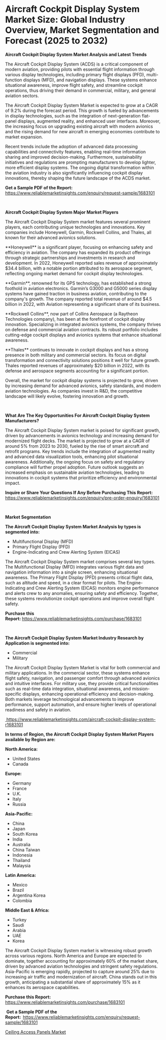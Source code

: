 <p><h1>Aircraft Cockpit Display System Market Size: Global Industry Overview, Market Segmentation and Forecast (2025 to 2032)</h1></p><p><strong>Aircraft Cockpit Display System Market Analysis and Latest Trends</strong></p>
<p><p>The Aircraft Cockpit Display System (ACDS) is a critical component of modern aviation, providing pilots with essential flight information through various display technologies, including primary flight displays (PFD), multi-function displays (MFD), and navigation displays. These systems enhance situational awareness, improve flight safety, and streamline cockpit operations, thus driving their demand in commercial, military, and general aviation sectors.</p><p>The Aircraft Cockpit Display System Market is expected to grow at a CAGR of 9.2% during the forecast period. This growth is fueled by advancements in display technologies, such as the integration of next-generation flat-panel displays, augmented reality, and enhanced user interfaces. Moreover, the increasing focus on upgrading existing aircraft with modern avionics and the rising demand for new aircraft in emerging economies contribute to market expansion. </p><p>Recent trends include the adoption of advanced data processing capabilities and connectivity features, enabling real-time information sharing and improved decision-making. Furthermore, sustainability initiatives and regulations are prompting manufacturers to develop lighter, more efficient display systems. The ongoing digital transformation within the aviation industry is also significantly influencing cockpit display innovations, thereby shaping the future landscape of the ACDS market.</p></p>
<p><strong>Get a Sample PDF of the Report:&nbsp;</strong> <a href="https://www.reliablemarketinsights.com/enquiry/request-sample/1683101?utm_campaign=2248&utm_medium=2&utm_source=Github&utm_content=ia&utm_term=18022025&utm_id=aircraft-cockpit-display-system">https://www.reliablemarketinsights.com/enquiry/request-sample/1683101</a></p>
<p>&nbsp;</p>
<p><strong>Aircraft Cockpit Display System Major Market Players</strong></p>
<p><p>The Aircraft Cockpit Display System market features several prominent players, each contributing unique technologies and innovations. Key companies include Honeywell, Garmin, Rockwell Collins, and Thales, all known for their advanced avionics solutions.</p><p>**Honeywell** is a significant player, focusing on enhancing safety and efficiency in aviation. The company has expanded its product offerings through strategic partnerships and investments in research and development. In 2022, Honeywell reported sales revenue of approximately $34.4 billion, with a notable portion attributed to its aerospace segment, reflecting ongoing market demand for cockpit display technologies.</p><p>**Garmin**, renowned for its GPS technology, has established a strong foothold in aviation electronics. Garmin’s G3000 and G5000 series display systems have gained traction in business aviation, contributing to the company's growth. The company reported total revenue of around $4.5 billion in 2022, with Aviation representing a significant share of its business.</p><p>**Rockwell Collins**, now part of Collins Aerospace (a Raytheon Technologies company), has been at the forefront of cockpit display innovation. Specializing in integrated avionics systems, the company thrives on defense and commercial aviation contracts. Its robust portfolio includes cutting-edge cockpit displays and avionics systems that enhance situational awareness.</p><p>**Thales** continues to innovate in cockpit displays and has a strong presence in both military and commercial sectors. Its focus on digital transformation and connectivity solutions positions it well for future growth. Thales reported revenues of approximately $20 billion in 2022, with its defense and aerospace segments accounting for a significant portion.</p><p>Overall, the market for cockpit display systems is projected to grow, driven by increasing demand for advanced avionics, safety standards, and modern aviation technologies. As companies invest in R&D, the competitive landscape will likely evolve, fostering innovation and growth.</p></p>
<p>&nbsp;</p>
<p><strong>What Are The Key Opportunities For Aircraft Cockpit Display System Manufacturers?</strong></p>
<p><p>The Aircraft Cockpit Display System market is poised for significant growth, driven by advancements in avionics technology and increasing demand for modernized flight decks. The market is projected to grow at a CAGR of around 5% from 2023 to 2030, fueled by the rise of smart aircraft and retrofit programs. Key trends include the integration of augmented reality and advanced data visualization tools, enhancing pilot situational awareness. Additionally, the ongoing focus on safety and regulatory compliance will further propel adoption. Future outlook suggests an increased emphasis on sustainable aviation technologies, leading to innovations in cockpit systems that prioritize efficiency and environmental impact.</p></p>
<p><strong>Inquire or Share Your Questions If Any Before Purchasing This Report:</strong> <a href="https://www.reliablemarketinsights.com/enquiry/pre-order-enquiry/1683101?utm_campaign=2248&utm_medium=2&utm_source=Github&utm_content=ia&utm_term=18022025&utm_id=aircraft-cockpit-display-system">https://www.reliablemarketinsights.com/enquiry/pre-order-enquiry/1683101</a></p>
<p>&nbsp;</p>
<p><strong>Market Segmentation</strong></p>
<p><strong>The Aircraft Cockpit Display System Market Analysis by types is segmented into:</strong></p>
<p><ul><li>Multifunctional Display (MFD)</li><li>Primary Flight Display (PFD)</li><li>Engine-Indicating and Crew Alerting System (EICAS)</li></ul></p>
<p><p>The Aircraft Cockpit Display System market comprises several key types. The Multifunctional Display (MFD) integrates various flight data and navigation information into a single screen, enhancing situational awareness. The Primary Flight Display (PFD) presents critical flight data, such as altitude and speed, in a clear format for pilots. The Engine-Indicating and Crew Alerting System (EICAS) monitors engine performance and alerts crew to any anomalies, ensuring safety and efficiency. Together, these systems revolutionize cockpit operations and improve overall flight safety.</p></p>
<p><strong>Purchase this Report:&nbsp;</strong><a href="https://www.reliablemarketinsights.com/purchase/1683101?utm_campaign=2248&utm_medium=2&utm_source=Github&utm_content=ia&utm_term=18022025&utm_id=aircraft-cockpit-display-system">https://www.reliablemarketinsights.com/purchase/1683101</a></p>
<p>&nbsp;</p>
<p><strong>The Aircraft Cockpit Display System Market Industry Research by Application is segmented into:</strong></p>
<p><ul><li>Commercial</li><li>Military</li></ul></p>
<p><p>The Aircraft Cockpit Display System Market is vital for both commercial and military applications. In the commercial sector, these systems enhance flight safety, navigation, and passenger comfort through advanced avionics and intuitive interfaces. For military use, they provide critical functionalities such as real-time data integration, situational awareness, and mission-specific displays, enhancing operational efficiency and decision-making. Both markets leverage technological advancements to improve performance, support automation, and ensure higher levels of operational readiness and safety in aviation.</p></p>
<p><a href="https://www.reliablemarketinsights.com/aircraft-cockpit-display-system-r1683101?utm_campaign=2248&utm_medium=2&utm_source=Github&utm_content=ia&utm_term=18022025&utm_id=aircraft-cockpit-display-system">&nbsp;https://www.reliablemarketinsights.com/aircraft-cockpit-display-system-r1683101</a></p>
<p><strong>In terms of Region, the Aircraft Cockpit Display System Market Players available by Region are:</strong></p>
<p>
    <p> <strong> North America: </strong>
        <ul>
            <li>United States</li>
            <li>Canada</li>
        </ul>
        </p> 
    <p> <strong> Europe: </strong>
        <ul>
            <li>Germany</li>
            <li>France</li>
            <li>U.K.</li>
            <li>Italy</li>
            <li>Russia</li>
        </ul>
        </p> 
    <p> <strong> Asia-Pacific: </strong>
        <ul>
            <li>China</li>
            <li>Japan</li>
            <li>South Korea</li>
            <li>India</li>
            <li>Australia</li>
            <li>China Taiwan</li>
            <li>Indonesia</li>
            <li>Thailand</li>
            <li>Malaysia</li>
        </ul>
        </p> 
    <p> <strong> Latin America: </strong>
        <ul>
            <li>Mexico</li>
            <li>Brazil</li>
            <li>Argentina Korea</li>
            <li>Colombia</li>
        </ul>
        </p> 
    <p> <strong> Middle East & Africa: </strong>
        <ul>
            <li>Turkey</li>
            <li>Saudi</li>
            <li>Arabia</li>
            <li>UAE</li>
            <li>Korea</li>
        </ul>
    </p>
    </p>
<p><p>The Aircraft Cockpit Display System market is witnessing robust growth across various regions. North America and Europe are expected to dominate, together accounting for approximately 60% of the market share, driven by advanced aviation technologies and stringent safety regulations. Asia-Pacific is emerging rapidly, projected to capture around 25% due to increasing air traffic and modernization of aircraft. China stands out in this growth, anticipating a substantial share of approximately 15% as it enhances its aerospace capabilities.</p></p>
<p><strong>Purchase this Report: </strong><a href="https://www.reliablemarketinsights.com/purchase/1683101?utm_campaign=2248&utm_medium=2&utm_source=Github&utm_content=ia&utm_term=18022025&utm_id=aircraft-cockpit-display-system">https://www.reliablemarketinsights.com/purchase/1683101</a></p>
<p>&nbsp;<strong>Get a Sample PDF of the Report:&nbsp;&nbsp;</strong><a href="https://www.reliablemarketinsights.com/enquiry/request-sample/1683101?utm_campaign=2248&utm_medium=2&utm_source=Github&utm_content=ia&utm_term=18022025&utm_id=aircraft-cockpit-display-system">https://www.reliablemarketinsights.com/enquiry/request-sample/1683101</a></p>
<p><strong></strong></p>
<p><p><a href="https://github.com/hammelximalschid/Market-Research-Report-List-1/blob/main/ceiling-access-panels-market.md?utm_campaign=2248&utm_medium=2&utm_source=Github&utm_content=ia&utm_term=18022025&utm_id=aircraft-cockpit-display-system">Ceiling Access Panels Market</a></p></p>